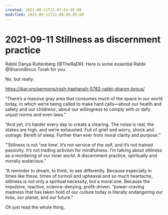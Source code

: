 ```yaml
---
created: 2021-09-11T21:07:54-05:00
modified: 2021-09-11T21:08:00-05:00
---
```

# 2021-09-11 Stillness as discernment practice

Rabbi Danya Ruttenberg (@TheRaDR): Here is some essential Rabbi @SharonBrous Torah for you. 

No, but really:

https://ikar.org/sermons/rosh-hashanah-5782-rabbi-sharon-brous/

“There’s a massive gray area that consumes much of the space in our world today, in which we’re being called to make hard calls—about our health and safety and our childrens’, about our willingness to comply with or defy unjust norms and even laws.”

“And yet, it’s harder every day to create a clearing. The noise is real, the stakes are high, and we’re exhausted. Full of grief and worry, shock and outrage. Bereft of sleep. Further than ever from moral clarity and purpose.”

״Stillness is not ׳me time’. It’s not service of the self, and it’s not trained passivity. It’s not trading
activism for mindfulness.
I’m talking about stillness as a reordering of our inner world. A discernment practice, spiritually and morally audacious.”

“A reminder to dream, to think, to see differently. Because especially in times like these, times of turmoil and upheaval and so much heartache, stillness is not only a spiritual necessity, but a moral one. Because the impulsive, reactive, science-denying, profit-driven, “power-craving madness that has taken hold of our culture today is literally endangering our lives, our planet, and our future.”

Oh just read the whole thing.
